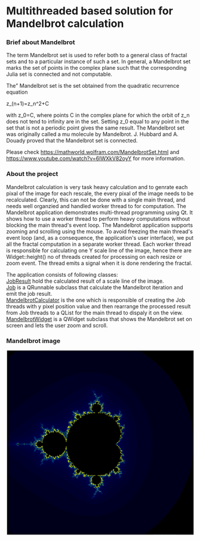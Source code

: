 # Multithreaded based solution for Mandelbrot calculation 
<h3>Brief about Mandelbrot</h3>
The term Mandelbrot set is used to refer both to a general class of fractal sets and to a particular instance of such a set. In general, a Mandelbrot set marks the set of points in the complex plane such that the corresponding Julia set is connected and not computable.

The" Mandelbrot set is the set obtained from the quadratic recurrence equation

 z_(n+1)=z_n^2+C 	

with z_0=C, where points C in the complex plane for which the orbit of z_n does not tend to infinity are in the set. Setting z_0 equal to any point in the set that is not a periodic point gives the same result. The Mandelbrot set was originally called a mu molecule by Mandelbrot. J. Hubbard and A. Douady proved that the Mandelbrot set is connected.

Please check https://mathworld.wolfram.com/MandelbrotSet.html and https://www.youtube.com/watch?v=6IWXkV82oyY for more information.

<h3>About the project</h3>
Mandelbrot calculation is very task heavy calculation and to genrate each pixal of the image for each rescale, the every pixal of the image needs to be recalculated. Clearly, this can not be done with a single main thread, and needs well organzied and handled worker thread to for computation.
The Mandelbrot application demonstrates multi-thread programming using Qt. It shows how to use a worker thread to perform heavy computations without blocking the main thread's event loop.
The Mandelbrot application supports zooming and scrolling using the mouse. To avoid freezing the main thread's event loop (and, as a consequence, the application's user interface), we put all the fractal computation in a separate worker thread.  Each worker thread is responsible for calculating one Y scale line of the image, hence there are Widget::height() no of threads created for processing on each resize or zoom event. The thread emits a signal when it is done rendering the fractal.

The application consists of following classes: </br>
<ins>JobResult</ins> hold the calculated result of a scale line of the image. </br>
<ins>Job</ins> is a QRunnable subclass that calculate the Mandelbrot iteration and emit the job result. </br>
<ins>MandelbrotCalculator</ins> is the one which is responsible of creating the Job threads with y pixel position value and then rearrange the processed result from Job threads to a QList for the main thread to dispaly it on the view. </br>
<ins>MandelbrotWidget</ins> is a QWidget subclass that shows the Mandelbrot set on screen and lets the user zoom and scroll. </br>

<h3>Mandelbrot image</h3>
 <div align="center">
    <img src="https://github.com/noumanyosuf/Multithreaded_Based_Solution_Mandelbrot-/blob/main/mandelbrot.gif" width="500"</img> 
</div>


